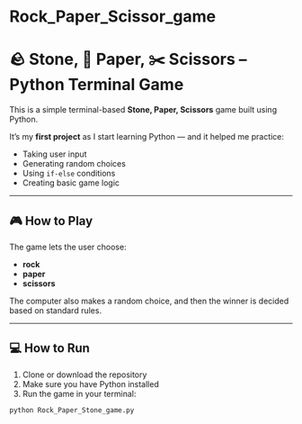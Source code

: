 # Rock_Paper_Scissor_game
# 🪨 Stone, 📄 Paper, ✂️ Scissors – Python Terminal Game

This is a simple terminal-based **Stone, Paper, Scissors** game built using Python.

It’s my **first project** as I start learning Python — and it helped me practice:
- Taking user input
- Generating random choices
- Using `if-else` conditions
- Creating basic game logic

---

## 🎮 How to Play

The game lets the user choose:
- **rock**
- **paper**
- **scissors**

The computer also makes a random choice, and then the winner is decided based on standard rules.

---

## 💻 How to Run

1. Clone or download the repository
2. Make sure you have Python installed
3. Run the game in your terminal:
```bash
python Rock_Paper_Stone_game.py
